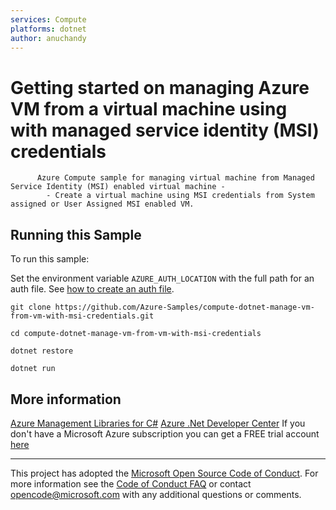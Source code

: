 ```yaml
---
services: Compute
platforms: dotnet
author: anuchandy
---
```


# Getting started on managing Azure VM from a virtual machine using with managed service identity (MSI) credentials #

          Azure Compute sample for managing virtual machine from Managed Service Identity (MSI) enabled virtual machine -
            - Create a virtual machine using MSI credentials from System assigned or User Assigned MSI enabled VM.


## Running this Sample ##

To run this sample:

Set the environment variable `AZURE_AUTH_LOCATION` with the full path for an auth file. See [how to create an auth file](https://github.com/Azure/azure-libraries-for-java/blob/master/AUTH.md).

    git clone https://github.com/Azure-Samples/compute-dotnet-manage-vm-from-vm-with-msi-credentials.git

    cd compute-dotnet-manage-vm-from-vm-with-msi-credentials

    dotnet restore

    dotnet run

## More information ##

[Azure Management Libraries for C#](https://github.com/Azure/azure-sdk-for-net/tree/Fluent)
[Azure .Net Developer Center](https://azure.microsoft.com/en-us/develop/net/)
If you don't have a Microsoft Azure subscription you can get a FREE trial account [here](http://go.microsoft.com/fwlink/?LinkId=330212)

---

This project has adopted the [Microsoft Open Source Code of Conduct](https://opensource.microsoft.com/codeofconduct/). For more information see the [Code of Conduct FAQ](https://opensource.microsoft.com/codeofconduct/faq/) or contact [opencode@microsoft.com](mailto:opencode@microsoft.com) with any additional questions or comments.